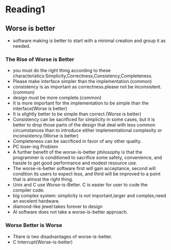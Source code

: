 # Reading1
## Worse is better ###
- software making is better to start with a minimal creation and group it as needed.
### The Rise of Worse is Better
- you must do the right thing according to these characteristics:Simplicity,Correctness,Consistency,Completeness.
- Please make interface simpler than the implementation.(common)
- consistency is as important as correctness.please not be inconsistent.(common)
- design must be more complete.(common)
-  It is more important for the implementation to be simple than the interface(Worse is better)
- It is slightly better to be simple than correct.(Worse is better)
- Consistency can be sacrificed for simplicity in some cases, but it is better to drop those parts of the design that deal with less common circumstances than to introduce either implementational complexity or inconsistency.(Worse is better)
- Completeness can be sacrificed in favor of any other quality.
- PC loser-ing Problem
- A further benefit of the worse-is-better philosophy is that the programmer is conditioned to sacrifice some safety, convenience, and hassle to get good performance and modest resource use.
- The worse-is-better software first will gain acceptance, second will condition its users to expect less, and third will be improved to a point that is almost the right thing. 
- Unix and C use Worse-is-Better. C is easier for user to code the compiler code. 
- big complex system: simplicity is not important,larger and complex,need an excelent hardware.
- diamond-like jewel:takes forever to design
- AI software does not take a worse-is-better approach.
### Worse Better is Worse
- There is two disadvantages of worse-is-better.
- C Interrupt(Worse-is-better) 




















